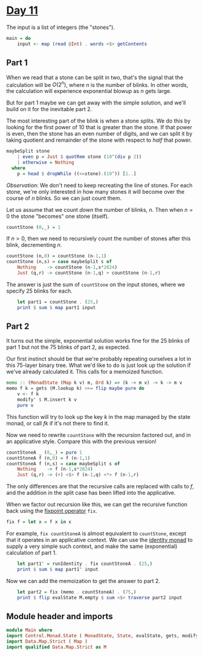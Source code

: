 # [Day 11](https://adventofcode.com/2024/day/11)

The input is a list of integers (the "stones").

```haskell top:3
main = do
    input <- map (read @Int) . words <$> getContents
```

## Part 1

When we read that a stone can be split in two, that's the signal that the
calculation will be $O(2^n)$, where $n$ is the number of blinks. In other
words, the calculation will experience exponential blowup as $n$ gets large.

But for part 1 maybe we can get away with the simple solution,
and we'll build on it for the inevitable part 2.

The most interesting part of the blink is when a stone splits. We do this by
looking for the first power of 10 that is greater than the stone. If that power
is even, then the stone has an even number of digits, and we can split it by
taking quotient and remainder of the stone with respect to *half* that power.

```haskell
maybeSplit stone
    | even p = Just $ quotRem stone (10^(div p 2))
    | otherwise = Nothing
  where
    p = head $ dropWhile ((<=stone).(10^)) [1..]
```

*Observation*: We don't need to keep recreating the line of stones.
For each stone, we're only interested in how many stones it will become
over the course of $n$ blinks. So we can just count them.

Let us assume that we count *down* the number of blinks, $n$. Then
when $n=0$ the stone "becomes" one stone (itself).

```haskell
countStone (0,_) = 1
```

If $n>0$, then we need to recursively count the number of stones
after this blink, decrementing $n$.

```haskell
countStone (n,0) = countStone (n-1,1)
countStone (n,s) = case maybeSplit s of
    Nothing    -> countStone (n-1,s*2024)
    Just (q,r) -> countStone (n-1,q) + countStone (n-1,r)
```

The answer is just the sum of `countStone` on the input stones,
where we specify 25 blinks for each.

```haskell top:3
    let part1 = countStone . (25,)
    print $ sum $ map part1 input
```

## Part 2

It turns out the simple, exponential solution works fine for the 25 blinks of part 1 but
not the 75 blinks of part 2, as expected.

Our first instinct should be that we're probably repeating ourselves a lot in
this 75-layer binary tree.  What we'd like to do is just look up the solution
if we've already calculated it.  This calls for a memoized function.

```haskell
memo :: (MonadState (Map k v) m, Ord k) => (k -> m v) -> k -> m v
memo f k = gets (M.lookup k) >>= flip maybe pure do
    v <- f k
    modify' $ M.insert k v
    pure v
```

This function will try to look up the key $k$ in the map managed by the state
monad, or call $f k$ if it's not there to find it.

Now we need to rewrite `countStone` with the recursion factored out, and in
an applicative style. Compare this with the previous version!

```haskell
countStoneA _ (0,_) = pure 1
countStoneA f (n,0) = f (n-1,1)
countStoneA f (n,s) = case maybeSplit s of
    Nothing    -> f (n-1,s*2024)
    Just (q,r) -> (+) <$> f (n-1,q) <*> f (n-1,r)
```

The only differences are that the recursive calls are replaced with calls to $f$,
and the addition in the split case has been lifted into the applicative.

When we factor out recursion like this, we can get the recursive function
back using the
[fixpoint operator](https://hackage.haskell.org/package/base-4.20.0.1/docs/Data-Function.html#v:fix) `fix`.

```haskell ignore
fix f = let x = f x in x
```

For example, `fix countStoneA` is almost equivalent to `countStone`,
except that it operates in an applicative context.
We can use the [identity monad](https://downloads.haskell.org/ghc/latest/docs/libraries/base-4.20.0.0-1f57/Data-Functor-Identity.html)
to supply a very simple such context,
and make the same (exponential) calculation of part 1.

```haskell top:3
    let part1' = runIdentity . fix countStoneA . (25,)
    print $ sum $ map part1' input
```

Now we can add the memoization to get the answer to part 2.

```haskell top:3
    let part2 = fix (memo . countStoneA) . (75,)
    print $ flip evalState M.empty $ sum <$> traverse part2 input
```

## Module header and imports

```haskell top
module Main where
import Control.Monad.State ( MonadState, State, evalState, gets, modify' )
import Data.Map.Strict ( Map )
import qualified Data.Map.Strict as M
```

